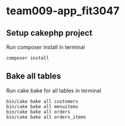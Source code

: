 # team009-app_fit3047

## Setup cakephp project
Run composer install in terminal
```
composer install
```

## Bake all tables
Run cake bake for all tables in terminal
```
bin/cake bake all customers
bin/cake bake all menuitems
bin/cake bake all orders
bin/cake bake all orders_items
```